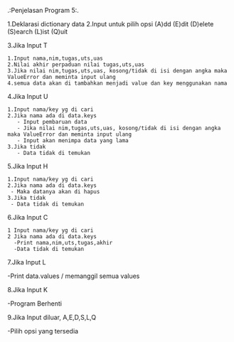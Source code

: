 .:Penjelasan Program 5:.

1.Deklarasi dictionary data
2.Input untuk pilih opsi
(A)dd (E)dit (D)elete (S)earch (L)ist (Q)uit

3.Jika Input T

    1.Input nama,nim,tugas,uts,uas
    2.Nilai akhir perpaduan nilai tugas,uts,uas
    3.Jika nilai nim,tugas,uts,uas, kosong/tidak di isi dengan angka maka ValueError dan meminta input ulang
    4.semua data akan di tambahkan menjadi value dan key menggunakan nama

4.Jika Input U

    1.Input nama/key yg di cari
    2.Jika nama ada di data.keys
       - Input pembaruan data
       - Jika nilai nim,tugas,uts,uas, kosong/tidak di isi dengan angka maka ValueError dan meminta input ulang
       - Input akan menimpa data yang lama
    3.Jika tidak
       - Data tidak di temukan

5.Jika Input H

    1.Input nama/key yg di cari
    2.Jika nama ada di data.keys
     - Maka datanya akan di hapus
    3.Jika tidak
     - Data tidak di temukan

6.Jika Input C

    1 Input nama/key yg di cari
    2 Jika nama ada di data.keys
      -Print nama,nim,uts,tugas,akhir
      -Data tidak di temukan

7.Jika Input L

   -Print data.values / memanggil semua values

8.Jika Input K

   -Program Berhenti

9.Jika Input diluar, A,E,D,S,L,Q

   -Pilih opsi yang tersedia
